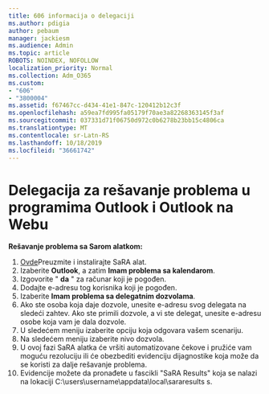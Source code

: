 ```yaml
---
title: 606 informacija o delegaciji
ms.author: pdigia
author: pebaum
manager: jackiesm
ms.audience: Admin
ms.topic: article
ROBOTS: NOINDEX, NOFOLLOW
localization_priority: Normal
ms.collection: Adm_O365
ms.custom:
- "606"
- "3800004"
ms.assetid: f67467cc-d434-41e1-847c-120412b12c3f
ms.openlocfilehash: a59ea7fd995fa05179f70ae3a82268363145f3af
ms.sourcegitcommit: 037331d71f06750d972c0b6278b23bb15c4806ca
ms.translationtype: MT
ms.contentlocale: sr-Latn-RS
ms.lasthandoff: 10/18/2019
ms.locfileid: "36661742"
---
```

# <a name="troubleshooting-delegation-in-outlook-and-outlook-on-the-web"></a>Delegacija za rešavanje problema u programima Outlook i Outlook na Webu

**Rešavanje problema sa Sarom alatkom:**

1. [Ovde](https://aka.ms/SaRA-SkypeForBusinessSignIn)Preuzmite i instalirajte SaRA alat.
1. Izaberite **Outlook**, a zatim **Imam problema sa kalendarom**.
1. Izgovorite " **da** " za računar koji je pogođen.
1. Dodajte e-adresu tog korisnika koji je pogođen.
1. Izaberite **Imam problema sa delegatnim dozvolama**.
1. Ako ste osoba koja daje dozvole, unesite e-adresu svog delegata na sledeći zahtev. Ako ste primili dozvole, a vi ste delegat, unesite e-adresu osobe koja vam je dala dozvole.
1. U sledećem meniju izaberite opciju koja odgovara vašem scenariju.
1. Na sledećem meniju izaberite nivo dozvola.
1. U ovoj fazi SaRA alatka će vršiti automatizovane čekove i pružiće vam moguću rezoluciju ili će obezbediti evidenciju dijagnostike koja može da se koristi za dalje rešavanje problema.
1. Evidencije možete da pronađete u fascikli "SaRA Results" koja se nalazi na lokaciji C:\users\username\appdata\local\sararesults s.
